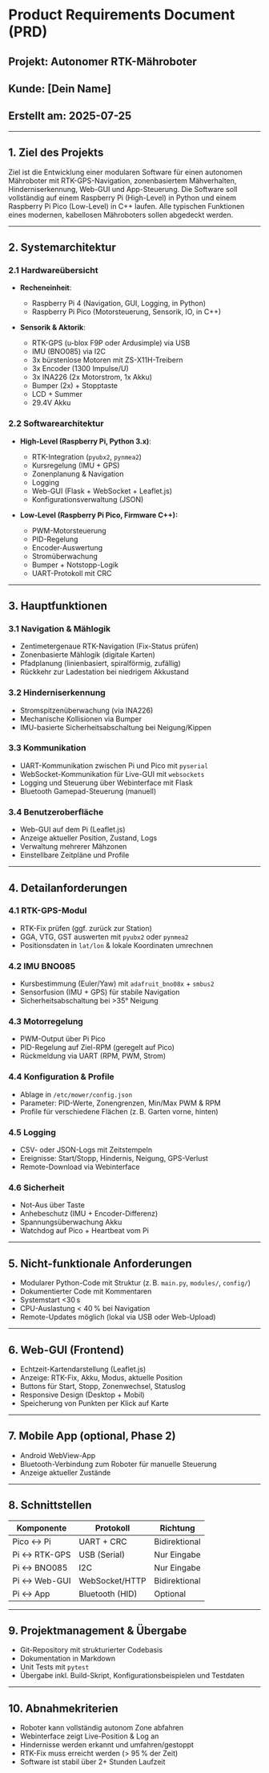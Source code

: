 # Product Requirements Document (PRD)
## Projekt: Autonomer RTK-Mähroboter  
## Kunde: [Dein Name]  
## Erstellt am: 2025-07-25

---

## 1. Ziel des Projekts

Ziel ist die Entwicklung einer modularen Software für einen autonomen Mähroboter mit RTK-GPS-Navigation, zonenbasiertem Mähverhalten, Hinderniserkennung, Web-GUI und App-Steuerung. Die Software soll vollständig auf einem Raspberry Pi (High-Level) in Python und einem Raspberry Pi Pico (Low-Level) in C++ laufen. Alle typischen Funktionen eines modernen, kabellosen Mähroboters sollen abgedeckt werden.

---

## 2. Systemarchitektur

### 2.1 Hardwareübersicht

- **Recheneinheit**:  
  - Raspberry Pi 4 (Navigation, GUI, Logging, in Python)  
  - Raspberry Pi Pico (Motorsteuerung, Sensorik, IO, in C++)

- **Sensorik & Aktorik**:  
  - RTK-GPS (u-blox F9P oder Ardusimple) via USB  
  - IMU (BNO085) via I2C  
  - 3x bürstenlose Motoren mit ZS-X11H-Treibern  
  - 3x Encoder (1300 Impulse/U)  
  - 3x INA226 (2x Motorstrom, 1x Akku)  
  - Bumper (2x) + Stopptaste  
  - LCD + Summer  
  - 29.4V Akku

### 2.2 Softwarearchitektur

- **High-Level (Raspberry Pi, Python 3.x)**:
  - RTK-Integration (`pyubx2`, `pynmea2`)
  - Kursregelung (IMU + GPS)
  - Zonenplanung & Navigation
  - Logging
  - Web-GUI (Flask + WebSocket + Leaflet.js)
  - Konfigurationsverwaltung (JSON)

- **Low-Level (Raspberry Pi Pico, Firmware C++):**
  - PWM-Motorsteuerung
  - PID-Regelung
  - Encoder-Auswertung
  - Stromüberwachung
  - Bumper + Notstopp-Logik
  - UART-Protokoll mit CRC

---

## 3. Hauptfunktionen

### 3.1 Navigation & Mählogik
- Zentimetergenaue RTK-Navigation (Fix-Status prüfen)
- Zonenbasierte Mählogik (digitale Karten)
- Pfadplanung (linienbasiert, spiralförmig, zufällig)
- Rückkehr zur Ladestation bei niedrigem Akkustand

### 3.2 Hinderniserkennung
- Stromspitzenüberwachung (via INA226)
- Mechanische Kollisionen via Bumper
- IMU-basierte Sicherheitsabschaltung bei Neigung/Kippen

### 3.3 Kommunikation
- UART-Kommunikation zwischen Pi und Pico mit `pyserial`
- WebSocket-Kommunikation für Live-GUI mit `websockets`
- Logging und Steuerung über Webinterface mit Flask
- Bluetooth Gamepad-Steuerung (manuell)

### 3.4 Benutzeroberfläche
- Web-GUI auf dem Pi (Leaflet.js)
- Anzeige aktueller Position, Zustand, Logs
- Verwaltung mehrerer Mähzonen
- Einstellbare Zeitpläne und Profile

---

## 4. Detailanforderungen

### 4.1 RTK-GPS-Modul
- RTK-Fix prüfen (ggf. zurück zur Station)
- GGA, VTG, GST auswerten mit `pyubx2` oder `pynmea2`
- Positionsdaten in `lat/lon` & lokale Koordinaten umrechnen

### 4.2 IMU BNO085
- Kursbestimmung (Euler/Yaw) mit `adafruit_bno08x` + `smbus2`
- Sensorfusion (IMU + GPS) für stabile Navigation
- Sicherheitsabschaltung bei >35° Neigung

### 4.3 Motorregelung
- PWM-Output über Pi Pico
- PID-Regelung auf Ziel-RPM (geregelt auf Pico)
- Rückmeldung via UART (RPM, PWM, Strom)

### 4.4 Konfiguration & Profile
- Ablage in `/etc/mower/config.json`
- Parameter: PID-Werte, Zonengrenzen, Min/Max PWM & RPM
- Profile für verschiedene Flächen (z. B. Garten vorne, hinten)

### 4.5 Logging
- CSV- oder JSON-Logs mit Zeitstempeln
- Ereignisse: Start/Stopp, Hindernis, Neigung, GPS-Verlust
- Remote-Download via Webinterface

### 4.6 Sicherheit
- Not-Aus über Taste
- Anhebeschutz (IMU + Encoder-Differenz)
- Spannungsüberwachung Akku
- Watchdog auf Pico + Heartbeat vom Pi

---

## 5. Nicht-funktionale Anforderungen

- Modularer Python-Code mit Struktur (z. B. `main.py`, `modules/`, `config/`)
- Dokumentierter Code mit Kommentaren
- Systemstart <30 s
- CPU-Auslastung < 40 % bei Navigation
- Remote-Updates möglich (lokal via USB oder Web-Upload)

---

## 6. Web-GUI (Frontend)
- Echtzeit-Kartendarstellung (Leaflet.js)
- Anzeige: RTK-Fix, Akku, Modus, aktuelle Position
- Buttons für Start, Stopp, Zonenwechsel, Statuslog
- Responsive Design (Desktop + Mobil)
- Speicherung von Punkten per Klick auf Karte

---

## 7. Mobile App (optional, Phase 2)
- Android WebView-App
- Bluetooth-Verbindung zum Roboter für manuelle Steuerung
- Anzeige aktueller Zustände

---

## 8. Schnittstellen

| Komponente         | Protokoll      | Richtung       |
|--------------------|----------------|----------------|
| Pico <-> Pi        | UART + CRC     | Bidirektional  |
| Pi <-> RTK-GPS     | USB (Serial)   | Nur Eingabe    |
| Pi <-> BNO085      | I2C            | Nur Eingabe    |
| Pi <-> Web-GUI     | WebSocket/HTTP | Bidirektional  |
| Pi <-> App         | Bluetooth (HID)| Optional       |

---

## 9. Projektmanagement & Übergabe

- Git-Repository mit strukturierter Codebasis
- Dokumentation in Markdown
- Unit Tests mit `pytest`
- Übergabe inkl. Build-Skript, Konfigurationsbeispielen und Testdaten

---

## 10. Abnahmekriterien

- Roboter kann vollständig autonom Zone abfahren
- Webinterface zeigt Live-Position & Log an
- Hindernisse werden erkannt und umfahren/gestoppt
- RTK-Fix muss erreicht werden (> 95 % der Zeit)
- Software ist stabil über 2+ Stunden Laufzeit
